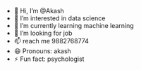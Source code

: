 - 👋 Hi, I’m @Akash
- 👀 I’m interested in data science 
- 🌱 I’m currently learning machine learning 
- 💞️ I’m looking for job
- 📫 reach me 9882768774
- 😄 Pronouns: akash
- ⚡ Fun fact: psychologist 

<!---
Akash070A/Akash070A is a ✨ special ✨ repository because its `README.md` (this file) appears on your GitHub profile.
You can click the Preview link to take a look at your changes.
--->
